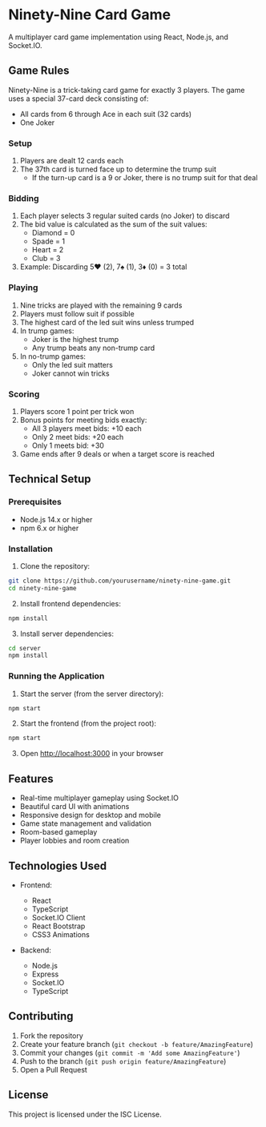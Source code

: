 # Ninety-Nine Card Game

A multiplayer card game implementation using React, Node.js, and Socket.IO.

## Game Rules

Ninety-Nine is a trick-taking card game for exactly 3 players. The game uses a special 37-card deck consisting of:
- All cards from 6 through Ace in each suit (32 cards)
- One Joker

### Setup
1. Players are dealt 12 cards each
2. The 37th card is turned face up to determine the trump suit
   - If the turn-up card is a 9 or Joker, there is no trump suit for that deal

### Bidding
1. Each player selects 3 regular suited cards (no Joker) to discard
2. The bid value is calculated as the sum of the suit values:
   - Diamond = 0
   - Spade = 1
   - Heart = 2
   - Club = 3
3. Example: Discarding 5♥ (2), 7♠ (1), 3♦ (0) = 3 total

### Playing
1. Nine tricks are played with the remaining 9 cards
2. Players must follow suit if possible
3. The highest card of the led suit wins unless trumped
4. In trump games:
   - Joker is the highest trump
   - Any trump beats any non-trump card
5. In no-trump games:
   - Only the led suit matters
   - Joker cannot win tricks

### Scoring
1. Players score 1 point per trick won
2. Bonus points for meeting bids exactly:
   - All 3 players meet bids: +10 each
   - Only 2 meet bids: +20 each
   - Only 1 meets bid: +30
3. Game ends after 9 deals or when a target score is reached

## Technical Setup

### Prerequisites
- Node.js 14.x or higher
- npm 6.x or higher

### Installation

1. Clone the repository:
```bash
git clone https://github.com/yourusername/ninety-nine-game.git
cd ninety-nine-game
```

2. Install frontend dependencies:
```bash
npm install
```

3. Install server dependencies:
```bash
cd server
npm install
```

### Running the Application

1. Start the server (from the server directory):
```bash
npm start
```

2. Start the frontend (from the project root):
```bash
npm start
```

3. Open [http://localhost:3000](http://localhost:3000) in your browser

## Features

- Real-time multiplayer gameplay using Socket.IO
- Beautiful card UI with animations
- Responsive design for desktop and mobile
- Game state management and validation
- Room-based gameplay
- Player lobbies and room creation

## Technologies Used

- Frontend:
  - React
  - TypeScript
  - Socket.IO Client
  - React Bootstrap
  - CSS3 Animations

- Backend:
  - Node.js
  - Express
  - Socket.IO
  - TypeScript

## Contributing

1. Fork the repository
2. Create your feature branch (`git checkout -b feature/AmazingFeature`)
3. Commit your changes (`git commit -m 'Add some AmazingFeature'`)
4. Push to the branch (`git push origin feature/AmazingFeature`)
5. Open a Pull Request

## License

This project is licensed under the ISC License.
